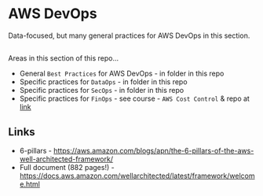 # AWS DevOps

Data-focused, but many general practices for AWS DevOps in this section.

## 

Areas in this section of this repo...  

- General `Best Practices` for AWS DevOps - in folder in this repo
- Specific practices for `DataOps` - in folder in this repo
- Specific practices for `SecOps` - in folder in this repo
- Specific practices for `FinOps` - see course - `AWS Cost Control` & repo at [link](https://github.com/lynnlangit/aws-cost-control)

## Links
- 6-pillars - https://aws.amazon.com/blogs/apn/the-6-pillars-of-the-aws-well-architected-framework/
- Full document (882 pages!) - https://docs.aws.amazon.com/wellarchitected/latest/framework/welcome.html
